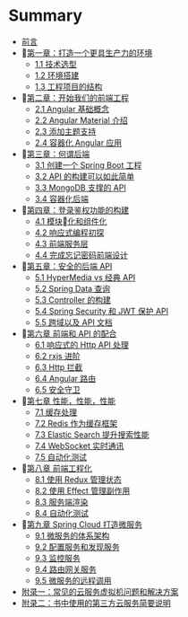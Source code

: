 # Summary

* [前言](README.md)
* [第一章：打造一个更具生产力的环境](chapter_1/README.md)
  * [1.1 技术选型](chapter_1/chap_1_1.md)
  * [1.2 环境搭建](chapter_1/chap_1_2.md)
  * [1.3 工程项目的结构](chapter_1/chap_1_3.md)
* [第二章：开始我们的前端工程](chapter_2/README.md)
  * [2.1 Angular 基础概念](chapter_2/chap_2_1.md)
  * [2.2 Angular Material 介绍](chapter_2/chap_2_2.md)
  * [2.3 添加主题支持](chapter_2/chap_2_3.md)
  * [2.4 容器化 Angular 应用](chapter_2/chap_2_4.md)
* [第三章：何谓后端](chapter_3/README.md)
  * [3.1 创建一个 Spring Boot 工程](chapter_3/chap_3_1.md)
  * [3.2 API 的构建可以如此简单](chapter_3/chap_3_2.md)
  * [3.3 MongoDB 支撑的 API](chapter_3/chap_3_3.md)
  * [3.4 容器化后端](chapter_3/chap_3_4.md)
* [第四章：登录鉴权功能的构建](chapter_4/README.md)
  * [4.1 模块化和组件化](chapter_4/chap_4_1.md)
  * [4.2 响应式编程初探](chapter_4/chap_4_2.md)
  * [4.3 前端服务层](chapter_4/chap_4_3.md)
  * [4.4 完成忘记密码前端设计](chapter_4/chap_4_4.md)
* [第五章：安全的后端 API](chapter_5/README.md)
  * [5.1 HyperMedia vs 经典 API](chapter_5/chap_5_1.md)
  * [5.2 Spring Data 查询](chapter_5/chap_5_2.md)
  * [5.3 Controller 的构建](chapter_5/chap_5_3.md)
  * [5.4 Spring Security 和 JWT 保护 API](chapter_5/chap_5_4.md)
  * [5.5 跨域以及 API 文档](chapter_5/chap_5_5.md)
* [第六章 前端和 API 的配合](chapter_6/README.md)
  * [6.1 响应式的 Http API 处理](chapter_6/chap_6_1.md)
  * [6.2 rxjs 进阶](chapter_6/chap_6_2.md)
  * [6.3 Http 拦截](chapter_6/chap_6_3.md)
  * [6.4 Angular 路由](chapter_6/chap_6_4.md)
  * [6.5 安全守卫](chapter_6/chap_6_5.md)
* [第七章 性能，性能，性能](chapter_7/README.md)
  * [7.1 缓存处理](chapter_7/chap_7_1.md)
  * [7.2 Redis 作为缓存框架](chapter_7/chap_7_2.md)
  * [7.3 Elastic Search 提升搜索性能](chapter_7/chap_7_3.md)
  * [7.4 WebSocket 实时通讯](chapter_7/chap_7_4.md)
  * [7.5 自动化测试](chapter_7/chap_7_5.md)
* [第八章 前端工程化](chapter_8/README.md)
  * [8.1 使用 Redux 管理状态](chapter_8/chap_8_1.md)
  * [8.2 使用 Effect 管理副作用](chapter_8/chap_8_2.md)
  * [8.3 服务端渲染](chapter_8/chap_8_3.md)
  * [8.4 自动化测试](chapter_8/chap_8_4.md)
* [第九章 Spring Cloud 打造微服务](chapter_9/README.md)
  * [9.1 微服务的体系架构](chapter_9/chap_9_1.md)
  * [9.2 配置服务和发现服务](chapter_9/chap_9_2.md)
  * [9.3 监控服务](chapter_9/chap_9_3.md)
  * [9.4 路由网关服务](chapter_9/chap_9_4.md)
  * [9.5 微服务的远程调用](chapter_9/chap_9_5.md)
* [附录一：常见的云服务虚拟机问题和解决方案](appendix/appendix_0.md)
* [附录二：书中使用的第三方云服务简要说明](appendix/appendix_1.md)
